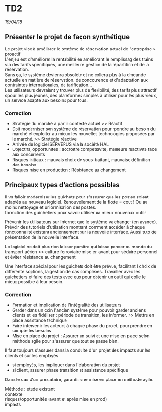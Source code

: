 TD2
========================

*19/04/18*


## Présenter le projet de façon synthétique

Le projet vise à améliorer le système de réservation actuel de l'entreprise > proactif  
L'enjeu est d'améliorer la rentabilité en améliorant le remplissag des trains via des tarifs spécifiques, une meilleure gestion de la répartition et de la réservation.  
Sans ça, le système devienra obsolète et ne collera plus à la dmeande actuelle en matière de réservation, de conccurence et d'adaptation aux contraintes internationales, de tarification...  
Les utilisateurs devraient y trouver plus de flexibilité, des tarifs plus attractif spour les plus jeunes, des plateformes simples à utiliser pour les plus vieux, un service adapté aux besoins pour tous.


### Correction

* Stratégie du marché à partir contexte actuel >> Réactif
* Doit moderniser son système de réservation pour rpondre au besoin du marché et exploiter au mieux les nouvelles technologies proposées par le marché. >> Stratégie réactive
* Arrivée du logiciel SERVERUS via la société HAL
* Objectifs, opportunités : accroitre compétitivité, meilleure réactivité face aux concurrents
* Risques initiaux : mauvais choix de sous-traitant, mauvaise définition des besoins
* Risques mise en production : Résistance au changement

## Principaux types d'actions possibles

Il va falloir moderniser les guichets pour s'assurer que les postes soient adaptés au nouveau logiciel. Renouvellement de la flotte = cout ! Ou au moins nettoyage et uniormisation des postes.  
formation des guichetiers pour savoir utiliser ua mieux nouveaux outils

Prévenir les utilisateurs sur Internet que le système va changer (en avance). Prévoir des tutoriels d'utilsation montrant comment accéder à chaque fonctionnalité existant anciennement sur la nouvelle interface. Aussi tuto de présentation de la nouvelle interface.

Le logiciel ne doit plus rien laisser paraitre qui laisse penser au monde du transport aérien >> culture ferroviaire mise en avant pour séduire personnel et éviter résistance au changement

Une interface spécial pour les guichets doit être prévue, facilitant l choix de différente soptions, la gestion de cas complexes. Travailler avec les guichetiers et faire des tests avec eux pour obtenir un outil qui colle le mieux possible à leur besoin.

### Correction 

* Formation et implication de l'intégralité des utilisateurs
* Garder dans un coin l'ancien système pour pouvoir garder anciens clients et les fidéliser : période de transition, les informer. >> Mettre en place assistance technique
* Faire intervenir les acteurs à chaque phase du projet, pour prendre en compte les besoins
* Mise en place du projet : Assurer un suivi et une mise en place selon méthode agile pour s'assurer que tout se passe bien.

Il faut toujours s'assurer dans la conduite d'un projet des impacts sur les clients et sur les employés

* si employés, les impliquer dans l'élaboration du projet
* si client, assurer phase transition et assistance spécifique

Dans le cas d'un prestataire, garantir une mise en place en méthode agile.

Méthode :
etude existant  
contexte  
risques/opportunités (avant et après mise en prod)  
 impacts